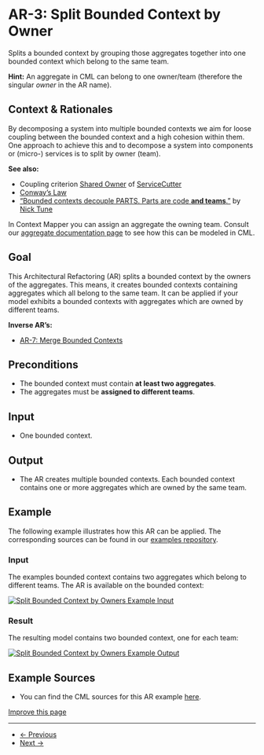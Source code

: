 
# AR-3: Split Bounded Context by Owner

Splits a bounded context by grouping those aggregates together into one bounded context which belong to the same team.

**Hint:** An aggregate in CML can belong to one owner/team (therefore the singular *owner* in the AR name).

## Context & Rationales

By decomposing a system into multiple bounded contexts we aim for loose coupling between the bounded context and a high cohesion
within them. One approach to achieve this and to decompose a system into components or (micro-) services is to split by owner (team).

**See also:**

* Coupling criterion [Shared Owner](https://github.com/ServiceCutter/ServiceCutter/wiki/CC-3-Shared-Owner) of [ServiceCutter](https://servicecutter.github.io/)
* [Conway’s Law](https://en.wikipedia.org/wiki/Conway%27s_law)
* [“Bounded contexts decouple PARTS. Parts are code **and teams**.”](http://ntcoding.co.uk/speaking/talks/domain-driven-design-hidden-lessons-from-the-big-blue-book/craft-conf-budapest-may-2019)
  by [Nick Tune](http://www.ntcoding.co.uk/)

In Context Mapper you can assign an aggregate the owning team. Consult our
[aggregate documentation page](https://contextmapper.github.io/docs/aggregate/#aggregate-owner) to see
how this can be modeled in CML.

## Goal

This Architectural Refactoring (AR) splits a bounded context by the owners of the aggregates. This means, it creates bounded contexts
containing aggregates which all belong to the same team. It can be applied if your model exhibits a bounded contexts with
aggregates which are owned by different teams.

**Inverse AR’s:**

* [AR-7: Merge Bounded Contexts](/docs/ar-merge-bounded-contexts/)

## Preconditions

* The bounded context must contain **at least two aggregates**.
* The aggregates must be **assigned to different teams**.

## Input

* One bounded context.

## Output

* The AR creates multiple bounded contexts. Each bounded context contains one or more aggregates which are owned by the same
  team.

## Example

The following example illustrates how this AR can be applied. The corresponding sources can be found in our
[examples repository](https://github.com/ContextMapper/context-mapper-examples/tree/master/src/main/cml/architectural-refactorings).

### Input

The examples bounded context contains two aggregates which belong to different teams. The AR is available on the bounded context:

[![Split Bounded Context by Owners Example Input](/img/split-bc-by-owners-input.png)](/img/split-bc-by-owners-input.png)

### Result

The resulting model contains two bounded context, one for each team:

[![Split Bounded Context by Owners Example Output](/img/split-bc-by-owners-output.png)](/img/split-bc-by-owners-output.png)

## Example Sources

* You can find the CML sources for this AR example
  [here](https://github.com/ContextMapper/context-mapper-examples/tree/master/src/main/cml/architectural-refactorings/AR-3-Split-Bounded-Context-by-Owner).

[Improve this page](https://github.com/ContextMapper/contextmapper.github.io/blob/master/_docs/architectural-refactorings/ar-split-bounded-context-by-owners.md)

---

* [← Previous](/docs/ar-split-bounded-context-by-features/)
* [Next →](/docs/ar-extract-aggregates-by-volatility/)


